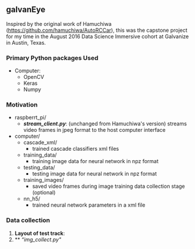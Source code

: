 ## galvanEye

  Inspired by the original work of Hamuchiwa (https://github.com/hamuchiwa/AutoRCCar), this was the capstone project for my time in the August 2016 Data Science Immersive cohort at Galvanize in Austin, Texas. 
  
### Primary Python packages Used
* Computer:
  - OpenCV
  - Keras
  - Numpy
  
### Motivation
- raspberrt_pi/ 
  -	***stream_client.py***: (unchanged from Hamuchiwa's version) streams video frames in jpeg format to the host computer
interface
- computer/
  -	cascade_xml/ 
    - trained cascade classifiers xml files
  -	training_data/ 
    - training image data for neural network in npz format
  -	testing_data/ 
    - testing image data for neural network in npz format
  -	training_images/ 
    - saved video frames during image training data collection stage (optional)
  -	nn_h5/ 
    - trained neural network parameters in a xml file

### Data collection
1. **Layout of test track**: 
2. ** *“img_collect.py"* 
